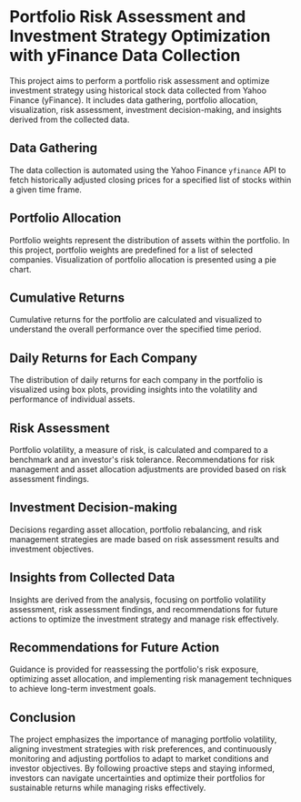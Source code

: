 # Portfolio Risk Assessment and Investment Strategy Optimization with yFinance Data Collection

This project aims to perform a portfolio risk assessment and optimize investment strategy using historical stock data collected from Yahoo Finance (yFinance). It includes data gathering, portfolio allocation, visualization, risk assessment, investment decision-making, and insights derived from the collected data.

## Data Gathering

The data collection is automated using the Yahoo Finance `yfinance` API to fetch historically adjusted closing prices for a specified list of stocks within a given time frame.

## Portfolio Allocation

Portfolio weights represent the distribution of assets within the portfolio. In this project, portfolio weights are predefined for a list of selected companies. Visualization of portfolio allocation is presented using a pie chart.

## Cumulative Returns

Cumulative returns for the portfolio are calculated and visualized to understand the overall performance over the specified time period.

## Daily Returns for Each Company

The distribution of daily returns for each company in the portfolio is visualized using box plots, providing insights into the volatility and performance of individual assets.

## Risk Assessment

Portfolio volatility, a measure of risk, is calculated and compared to a benchmark and an investor's risk tolerance. Recommendations for risk management and asset allocation adjustments are provided based on risk assessment findings.

## Investment Decision-making

Decisions regarding asset allocation, portfolio rebalancing, and risk management strategies are made based on risk assessment results and investment objectives.

## Insights from Collected Data

Insights are derived from the analysis, focusing on portfolio volatility assessment, risk assessment findings, and recommendations for future actions to optimize the investment strategy and manage risk effectively.

## Recommendations for Future Action

Guidance is provided for reassessing the portfolio's risk exposure, optimizing asset allocation, and implementing risk management techniques to achieve long-term investment goals.

## Conclusion

The project emphasizes the importance of managing portfolio volatility, aligning investment strategies with risk preferences, and continuously monitoring and adjusting portfolios to adapt to market conditions and investor objectives. By following proactive steps and staying informed, investors can navigate uncertainties and optimize their portfolios for sustainable returns while managing risks effectively.
